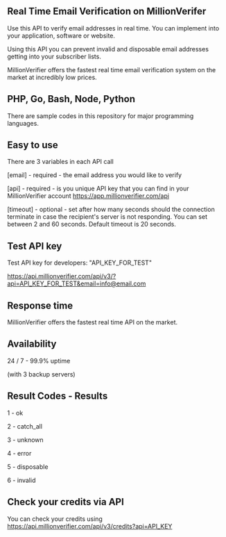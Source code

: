 ## Real Time Email Verification on MillionVerifer
Use this API to verify email addresses in real time. You can implement into your application, software or website. 

Using this API you can prevent invalid and disposable email addresses getting into your subscriber lists.

MillionVerifier offers the fastest real time email verification system on the market at incredibly low prices. 

## PHP, Go, Bash, Node, Python
There are sample codes in this repository for major programming languages.

## Easy to use
There are 3 variables in each API call

[email] - required - the email address you would like to verify

[api] - required - is you unique API key that you can find in your MillionVerifier account https://app.millionverifier.com/api

[timeout] - optional - set after how many seconds should the connection terminate in case the recipient's server is not responding. You can set between 2 and 60 seconds. Default timeout is 20 seconds.

## Test API key
Test API key for developers: "API_KEY_FOR_TEST"

https://api.millionverifier.com/api/v3/?api=API_KEY_FOR_TEST&email=info@email.com

## Response time
MillionVerifier offers the fastest real time API on the market. 
 
## Availability 
24 / 7 - 99.9% uptime

(with 3 backup servers)

## Result Codes - Results
1 - ok

2 - catch_all

3 - unknown

4 - error

5 - disposable

6 - invalid


## Check your credits via API
You can check your credits using https://api.millionverifier.com/api/v3/credits?api=API_KEY
